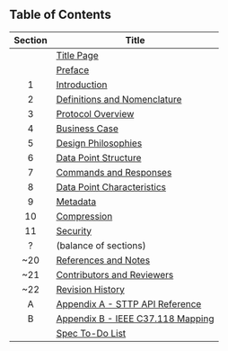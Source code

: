 ## Table of Contents

| Section | Title |
|:-------:|---------|
|   | [Title Page](TitlePage.md) |
|   | [Preface](Preface.md) |
| 1 | [Introduction](Introduction.md) |
| 2 | [Definitions and Nomenclature](Definitions.md) |
| 3 | [Protocol Overview](Overview.md) |
| 4 | [Business Case](BusinessCase.md) |
| 5 | [Design Philosophies](DesignPhilosophies.md) |
| 6 | [Data Point Structure](DataPointStructure.md) |
| 7 | [Commands and Responses](CommandsAndResponses.md) |
| 8 | [Data Point Characteristics](DataPointCharacteristics.md) |
| 9 | [Metadata](Metadata.md) |
| 10 | [Compression](Compression.md) |
| 11 | [Security](Security.md) |
| ? | (balance of sections) |
| ~20 | [References and Notes](References.md) |
| ~21 | [Contributors and Reviewers](Contributors.md) |
| ~22 | [Revision History](History.md) |
|  A | [Appendix A - STTP API Reference ](APIReference.md) |
|  B | [Appendix B - IEEE C37.118 Mapping](IEEE_C37.118Mapping.md) |
|    | [Spec To-Do List](ToDoList.md) |
